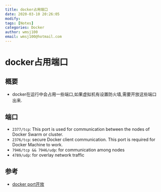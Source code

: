 ```yaml
---
title: docker占用端口
date: 2020-03-10 20:26:05
modify: 
tags: [Notes]
categories: Docker
author: wmsj100
email: wmsj100@hotmail.com
---
```


# docker占用端口

## 概要

- docker在运行中会占用一些端口,如果虚拟机有设置防火墙,需要开放这些端口出来.

## 端口

- `2377/tcp`: This port is used for communication between the nodes of Docker Swarm or cluster.
- `2376/tcp`: secure Docker client communication. This port is required for Docker Machine to work.
- `7946/tcp && 7946/udp`: for communication among nodes
- `4789/udp`: for overlay network traffic

## 参考

- [docker port开放](https://blog.csdn.net/xiunai78/article/details/86713380)

